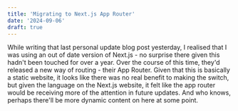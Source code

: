 ```yaml
---
title: 'Migrating to Next.js App Router'
date: '2024-09-06'
draft: true
---
```


While writing that last personal update blog post yesterday, I realised that
I was using an out of date version of Next.js - no surprise there given this
hadn't been touched for over a year. Over the course of this time, they'd
released a new way of routing - their App Router. Given that this is basically
a static website, it looks like there was no real benefit to making the switch,
but given the language on the Next.js website, it felt like the app router
would be receiving more of the attention in future updates. And who knows,
perhaps there'll be more dynamic content on here at some point.


